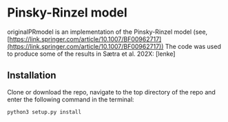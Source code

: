 # Pinsky-Rinzel model

originalPRmodel is an implementation of the Pinsky-Rinzel model 
(see, [https://link.springer.com/article/10.1007/BF00962717](https://link.springer.com/article/10.1007/BF00962717))
The code was used to produce some of the results in Sætra et al. 202X: [lenke]

## Installation 

Clone or download the repo, navigate to the top directory of the repo and enter the following
command in the terminal: 
```bash
python3 setup.py install
```
